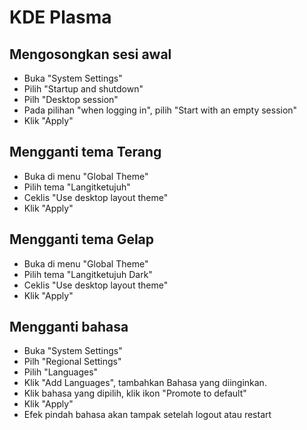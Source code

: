 # KDE Plasma

## Mengosongkan sesi awal

- Buka "System Settings"
- Pilih "Startup and shutdown"
- Pilh "Desktop session"
- Pada pilihan "when logging in", pilih "Start with an empty session"
- Klik "Apply"

## Mengganti tema Terang

- Buka di menu "Global Theme"
- Pilih tema "Langitketujuh"
- Ceklis "Use desktop layout theme"
- Klik "Apply"

## Mengganti tema Gelap

- Buka di menu "Global Theme"
- Pilih tema "Langitketujuh Dark"
- Ceklis "Use desktop layout theme"
- Klik "Apply"

## Mengganti bahasa

- Buka "System Settings"
- Pilh "Regional Settings"
- Pilih "Languages"
- Klik "Add Languages", tambahkan Bahasa yang diinginkan.
- Klik bahasa yang dipilih, klik ikon "Promote to default"
- Klik "Apply"
- Efek pindah bahasa akan tampak setelah logout atau restart
